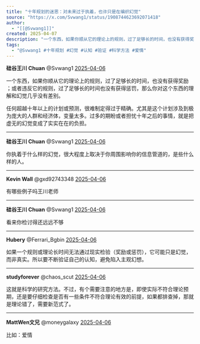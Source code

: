 ```yaml
---
title: "十年规划的迷思：对未来过于执着，也许只是在编织幻觉"
source: "https://x.com/Svwang1/status/1908744623692071418"
author:
  - "[[@Svwang1]]"
created: 2025-04-07
description: "一个东西，如果你顺从它的理论上的规则，过了足够长的时间，也没有获得奖励 ；或者违反它的规则，过了足够长的时间也没有获得惩罚，那么你对这个东西的理解和幻觉几乎没有差别。 任何超越十年以上的计划或预测，很难制定得过于精确。尤其是这个计划涉及到极为庞大的人群和经济体，变量太多。过多的"
tags:
  - "@Svwang1 #十年规划 #幻觉 #认知 #验证 #科学方法 #爱情"
---
```

**硅谷王川 Chuan** @Svwang1 [2025-04-06](https://x.com/Svwang1/status/1908744623692071418)

一个东西，如果你顺从它的理论上的规则，过了足够长的时间，也没有获得奖励 ；或者违反它的规则，过了足够长的时间也没有获得惩罚，那么你对这个东西的理解和幻觉几乎没有差别。

任何超越十年以上的计划或预测，很难制定得过于精确。尤其是这个计划涉及到极为庞大的人群和经济体，变量太多。过多的期盼或者担忧十年之后的事情，就是把虚无的幻觉变成了实实在在的负担。

---

**硅谷王川 Chuan** @Svwang1 [2025-04-06](https://x.com/Svwang1/status/1908746267519508891)

你执着于什么样的幻觉，很大程度上取决于你周围影响你的信息管道的，是些什么样的人。

---

**Kevin Wall** @gxd92743348 [2025-04-06](https://x.com/gxd92743348/status/1908746519177826547)

有哪些例子吗王川老师

---

**硅谷王川 Chuan** @Svwang1 [2025-04-06](https://x.com/Svwang1/status/1908875790546239827)

看来你检讨得还远远不够

---

**Hubery** @Ferrari\_Bgbin [2025-04-06](https://x.com/Ferrari_Bgbin/status/1908925623231459387)

如果一个规则或理论长时间无法通过现实检验（奖励或惩罚），它可能只是幻觉，而非真实。所以要不断验证自己的认知，避免陷入主观幻想。

---

**studyforever** @chaos\_scut [2025-04-06](https://x.com/chaos_scut/status/1908895453867053559)

这就是科学的研究方法。不过，有个需要注意的地方是，即使实际不符合理论预期，还是要仔细检查是否有一些条件不符合理论有效的前提，如果都排查掉，那就是理论错了，需要新范式了。

---

**MattWen文兄** @moneygalaxy [2025-04-06](https://x.com/moneygalaxy/status/1908850911021248527)

比如：爱情